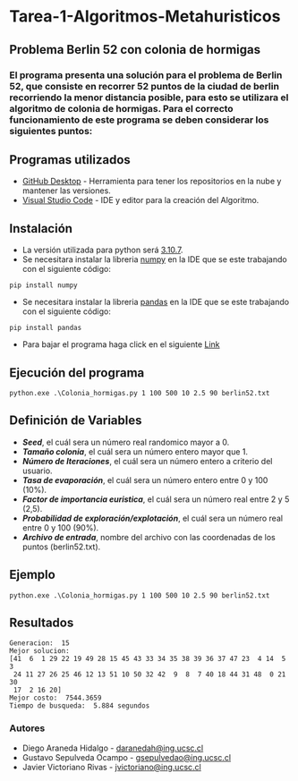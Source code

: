 # Tarea-1-Algoritmos-Metahuristicos
## Problema Berlin 52 con colonia de hormigas
### El programa presenta una solución para el problema de Berlin 52, que consiste en recorrer 52 puntos de la ciudad de berlin recorriendo la menor distancia posible, para esto se utilizara el algoritmo de colonia de hormigas. Para el correcto funcionamiento de este programa se deben considerar los siguientes puntos:

## Programas utilizados 

* [GitHub Desktop](https://desktop.github.com/) - Herramienta para tener los repositorios en la nube y mantener las versiones.
* [Visual Studio Code](https://visualstudio.microsoft.com/es/) - IDE y editor para la creación del Algoritmo.

## Instalación
* La versión utilizada para python será [3.10.7](https://www.python.org/downloads/).
* Se necesitara instalar la libreria [numpy](https://numpy.org/) en la IDE que se este trabajando con el siguiente código:
 ```
 pip install numpy
 ```
 * Se necesitara instalar la libreria [pandas](https://pandas.pydata.org/) en la IDE que se este trabajando con el siguiente código:
 ```
 pip install pandas
 ```
 * Para bajar el programa haga click en el siguiente [Link](https://github.com/GustavoSepul/Tarea-2-Algoritmos-Metaheuristicos/archive/refs/heads/main.zip)

## Ejecución del programa
 ```
 python.exe .\Colonia_hormigas.py 1 100 500 10 2.5 90 berlin52.txt
 ```

## Definición de Variables
* ***Seed***, el cuál sera un número real randomico mayor a 0.
* ***Tamaño colonia***, el cuál sera un número entero mayor que 1.
* ***Número de Iteraciones***, el cuál sera un número entero a criterio del usuario.
* ***Tasa de evaporación***, el cuál sera un número entero entre 0 y 100 (10%).
* ***Factor de importancia euristica***, el cuál sera un número real entre 2 y 5 (2,5).
* ***Probabilidad de exploración/explotación***, el cuál sera un número real entre 0 y 100 (90%).
* ***Archivo de entrada***, nombre del archivo con las coordenadas de los puntos (berlin52.txt).




## Ejemplo
```
python.exe .\Colonia_hormigas.py 1 100 500 10 2.5 90 berlin52.txt
```
## Resultados
```
Generacion:  15
Mejor solucion:
[41  6  1 29 22 19 49 28 15 45 43 33 34 35 38 39 36 37 47 23  4 14  5  3
 24 11 27 26 25 46 12 13 51 10 50 32 42  9  8  7 40 18 44 31 48  0 21 30
 17  2 16 20]
Mejor costo:  7544.3659
Tiempo de busqueda:  5.884 segundos
```
### Autores
* Diego Araneda Hidalgo - daranedah@ing.ucsc.cl
* Gustavo Sepulveda Ocampo - gsepulvedao@ing.ucsc.cl
* Javier Victoriano Rivas - jvictoriano@ing.ucsc.cl

